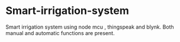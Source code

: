 # Smart-irrigation-system
Smart irrigation system using node mcu , thingspeak and blynk. Both manual and automatic functions are present.
